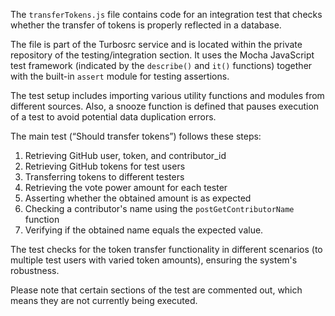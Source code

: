 The `transferTokens.js` file contains code for an integration test that checks whether the transfer of tokens is properly reflected in a database.

The file is part of the Turbosrc service and is located within the private repository of the testing/integration section. It uses the Mocha JavaScript test framework (indicated by the `describe()` and `it()` functions) together with the built-in `assert` module for testing assertions.

The test setup includes importing various utility functions and modules from different sources. Also, a snooze function is defined that pauses execution of a test to avoid potential data duplication errors.

The main test (“Should transfer tokens”) follows these steps:

1. Retrieving GitHub user, token, and contributor_id
2. Retrieving GitHub tokens for test users
3. Transferring tokens to different testers
4. Retrieving the vote power amount for each tester
5. Asserting whether the obtained amount is as expected
6. Checking a contributor's name using the `postGetContributorName` function
7. Verifying if the obtained name equals the expected value.

The test checks for the token transfer functionality in different scenarios (to multiple test users with varied token amounts), ensuring the system's robustness.

Please note that certain sections of the test are commented out, which means they are not currently being executed.